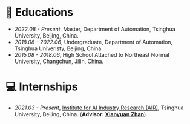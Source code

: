 
# 📖 Educations
- *2022.08 - Present*, Master, Department of Automation, Tsinghua University, Beijing, China.
- *2018.08 - 2022.06*, Undergraduate, Department of Automation, Tsinghua Univeristy, Beijing, China.
- *2015.08 - 2018.06*, High School Attached to Northeast Normal University, Changchun, Jilin, China.
<!-- 
# 💬 Talks
- *2022.11*,  -->

# 💻 Internships
- *2021.03 - Present*, [Institute for AI Industry Research (AIR)](https://air.tsinghua.edu.cn/), Tsinghua University, Beijing, China. (**Advisor: [Xianyuan Zhan](http://zhanxianyuan.xyz/)**)

